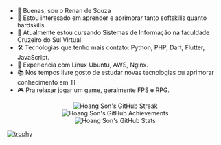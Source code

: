 - 👋 Buenas, sou o Renan de Souza
- 👀 Estou interesado em aprender e aprimorar tanto softskills quanto hardskills.
- 🌱 Atualmente estou cursando Sistemas de Informação na faculdade Cruzeiro do Sul Virtual.
- 🛠️ Tecnologias que tenho mais contato: Python, PHP, Dart, Flutter, JavaScript.
- 🔧 Experiencia com Linux Ubuntu, AWS, Nginx.
- 📚 Nos tempos livre gosto de estudar novas tecnologias ou aprimorar conhecimento em TI
- 🎮 Pra relaxar jogar um game, geralmente FPS e RPG.

<div align="center">
    <img src="https://github-readme-streak-stats.herokuapp.com/?user=rds-renan&theme=radical" alt="Hoang Son's GitHub Streak" />
</div>

<div align="center">
    <img src="https://github-profile-summary-cards.vercel.app/api/cards/profile-details?username=rds-renan&theme=radical" alt="Hoang Son's GitHub Achievements" />
</div>

<div align="center">
    <img src="https://github-readme-stats.vercel.app/api?username=rds-renan&show_icons=true&theme=radical" alt="Hoang Son's GitHub Stats" />
</div>

[![trophy](https://github-profile-trophy.vercel.app/?username=rds-renan&theme=darkhub)](https://github.com/rds-renan/github-profile-trophy)

<!---
rds-renan/rds-renan is a ✨ special ✨ repository because its `README.md` (this file) appears on your GitHub profile.
You can click the Preview link to take a look at your changes.
--->
